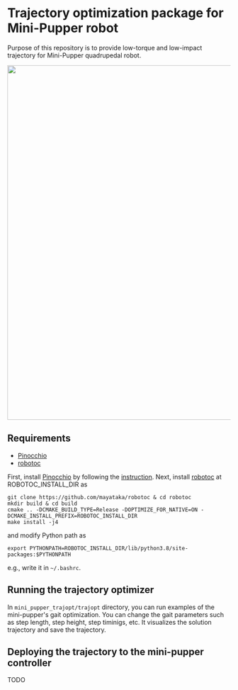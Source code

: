 # Trajectory optimization package for Mini-Pupper robot
Purpose of this repository is to provide low-torque and low-impact trajectory for Mini-Pupper quadrupedal robot.

<img src="https://raw.githubusercontent.com/wiki/mayataka/mini_pupper_trajopt/images/running.gif" width="800"> 


## Requirements 
- [Pinocchio](https://github.com/stack-of-tasks/pinocchio) 
- [robotoc](https://github.com/mayataka/robotoc.git)

First, install [Pinocchio](https://github.com/stack-of-tasks/pinocchio) by following the [instruction](https://stack-of-tasks.github.io/pinocchio/download.html). 
Next, install [robotoc](https://github.com/mayataka/robotoc.git) at ROBOTOC_INSTALL_DIR as

```
git clone https://github.com/mayataka/robotoc & cd robotoc
mkdir build & cd build
cmake .. -DCMAKE_BUILD_TYPE=Release -DOPTIMIZE_FOR_NATIVE=ON -DCMAKE_INSTALL_PREFIX=ROBOTOC_INSTALL_DIR
make install -j4
```

and modify Python path as

```
export PYTHONPATH=ROBOTOC_INSTALL_DIR/lib/python3.8/site-packages:$PYTHONPATH 
```

e.g., write it in `~/.bashrc`.


## Running the trajectory optimizer
In `mini_pupper_trajopt/trajopt` directory, you can run examples of the mini-pupper's gait optimization.
You can change the gait parameters such as step length, step height, step timinigs, etc.
It visualizes the solution trajectory and save the trajectory.

## Deploying the trajectory to the mini-pupper controller
TODO